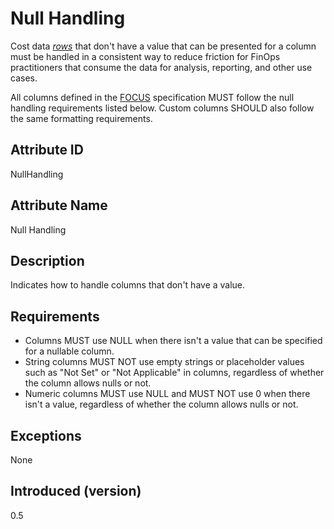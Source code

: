 # Null Handling

Cost data [*rows*](#glossary:row) that don't have a value that can be presented for a column must be handled in a consistent way to reduce
friction for FinOps practitioners that consume the data for analysis, reporting, and other use cases.

All columns defined in the [FOCUS](#glossary:finops-cost-and-usage-specification) specification MUST follow the null handling requirements listed below. Custom columns SHOULD also follow the same formatting requirements.

## Attribute ID

NullHandling

## Attribute Name

Null Handling

## Description

Indicates how to handle columns that don't have a value.

## Requirements

* Columns MUST use NULL when there isn't a value that can be specified for a nullable column.
* String columns MUST NOT use empty strings or placeholder values such as "Not Set" or "Not Applicable" in columns, regardless of whether the column allows nulls or not.
* Numeric columns MUST use NULL and MUST NOT use 0 when there isn't a value, regardless of whether the column allows nulls or not.

## Exceptions

None

## Introduced (version)

0.5
